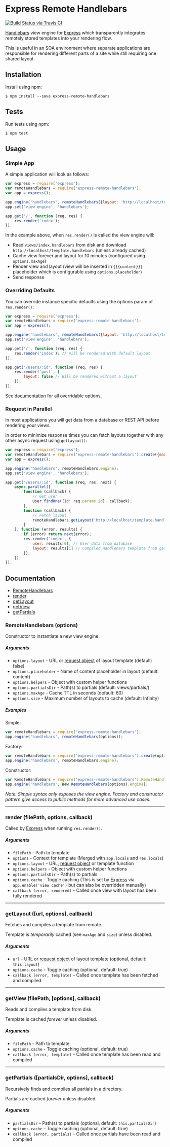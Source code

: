 # Express Remote Handlebars

[![Build Status via Travis CI](https://travis-ci.org/NET-A-PORTER/express-remote-handlebars.svg?branch=master)](https://travis-ci.org/NET-A-PORTER/express-remote-handlebars)

[Handlebars][] view engine for [Express][] which transparently integrates remotely stored templates
into your rendering flow.

This is useful in an SOA environment where separate applications are responsible for rendering
different parts of a site while still requiring one shared layout.

[Express]: https://github.com/strongloop/express
[Handlebars]: https://github.com/wycats/handlebars.js
[request]: https://github.com/request/request


## Installation

Install using npm:

```shell
$ npm install --save express-remote-handlebars
```


## Tests

Run tests using npm:

```shell
$ npm test
```


## Usage

### Simple App

A simple application will look as follows:

```javascript
var express = require('express');
var remoteHandlebars = require('express-remote-handlebars');
var app = express();

app.engine('handlebars', remoteHandlebars({layout: 'http://localhost/template.handlebars', maxAge: 600}));
app.set('view engine', 'handlebars');

app.get('/', function (req, res) {
    res.render('index');
});
```

In the example above, when `res.render()` is called the view engine will:

* Read `views/index.handlebars` from disk and download `http://localhost/template.handlebars` (unless already cached)
* Cache view forever and layout for 10 minutes (configured using `options.maxAge`)
* Render view and layout (view will be inserted in `{{{content}}}` placeholder which is configurable using `options.placeholder`)
* Send response


### Overriding Defaults

You can override instance specific defaults using the options param of `res.render()`:

```javascript
var express = require('express');
var remoteHandlebars = require('express-remote-handlebars');
var app = express();

app.engine('handlebars', remoteHandlebars({layout: 'http://localhost/template.handlebars', maxAge: 600}));
app.set('view engine', 'handlebars');

app.get('/', function (req, res) {
    res.render('index'); // Will be rendered with default layout
});

app.get('/users/:id', function (req, res) {
    res.render('post', {
        layout: false // Will be rendered without a layout
    });
});
```

See [documentation](#render-filepath-options-callback) for all overridable options. 


### Request in Parallel

In most applications you will get data from a database or REST API before rendering your views. 

In order to minimize response times you can fetch layouts together with any other async request
using `getLayout()`:

```javascript
var express = require('express');
var remoteHandlebars = require('express-remote-handlebars').create({maxAge: 600});
var app = express();

app.engine('handlebars', remoteHandlebars.engine);
app.set('view engine', 'handlebars');

app.get('/users/:id', function (req, res, next) {
    async.parallel([
        function (callback) {
            // Get user
            User.findOne({id: req.params.id}, callback);
        },
        function (callback) {
            // Fetch layout
            remoteHandlebars.getLayout('http://localhost/template.handlebars', callback);
        }
    ], function (error, results) {
        if (error) return next(error);
        res.render('index', {
            user: results[0], // User data from database
            layout: results[1] // Compiled Handlebars template from getLayout()
        });
    });
});
```


## Documentation

* [RemoteHandlebars](#remotehandlebars-options)
* [render](#render-filepath-options-callback)
* [getLayout](#getlayout-url-callback)
* [getView](#getview-filepath-callback)
* [getPartials](#getpartials-partialsdir-callback)


### RemoteHandlebars (options)

Constructor to instantiate a new view engine.

##### Arguments

* `options.layout` - URL or [request object][request] of layout template (default: false)
* `options.placeholder` - Name of content placeholder in layout (default: content)
* `options.helpers` - Object with custom helper functions
* `options.partialsDir` - Path(s) to partials (default: views/partials/)
* `options.maxAge` - Cache TTL in seconds (default: 60)
* `options.size` - Maximum number of layouts to cache (default: Infinity)

##### Examples

Simple:

```javascript
var remoteHandlebars = require('express-remote-handlebars');
app.engine('handlebars', remoteHandlebars(options));
```

Factory:

```javascript
var remoteHandlebars = require('express-remote-handlebars').create(options);
app.engine('handlebars', remoteHandlebars.engine);
```

Constructor:

```javascript
var RemoteHandlebars = require('express-remote-handlebars').RemoteHandlebars;
app.engine('handlebars', new RemoteHandlebars(options).engine);
```

_Note: Simple syntax only exposes the view engine. Factory and constructor pattern give access to public methods for more advanced use cases._

---


### render (filePath, options, callback)

Called by [Express][] when running `res.render()`. 

##### Arguments

* `filePath` - Path to template
* `options` - Context for template (Merged with `app.locals` and `res.locals`)
* `options.layout` - URL, [request object][request] or template function
* `options.helpers` - Object with custom helper functions
* `options.partialsDir` - Path(s) to partials
* `options.cache` - Toggle caching (This is set by [Express][] via `app.enable('view cache')` but can also be overridden manually)
* `callback (error, rendered)` - Called once view with layout has been fully rendered

---


### getLayout ([url, options], callback)

Fetches and compiles a template from remote. 

Template is *temporarily* cached (see `maxAge` and `size`) unless disabled. 

##### Arguments

* `url` - URL or [request object][request] of layout template (optional, default: `this.layout`)
* `options.cache` - Toggle caching (optional, default: true)
* `callback (error, template)` - Called once template has been fetched and compiled

---


### getView (filePath, [options], callback)

Reads and compiles a template from disk. 

Template is cached *forever* unless disabled. 

##### Arguments

* `filePath` - Path to template
* `options.cache` - Toggle caching (optional, default: true)
* `callback (error, template)` - Called once template has been read and compiled

---


### getPartials ([partialsDir, options], callback)

Recursively finds and compiles all partials in a directory. 

Partials are cached *forever* unless disabled. 

##### Arguments

* `partialsDir` - Path(s) to partials (optional, default: `this.partialsDir`)
* `options.cache` - Toggle caching (optional, default: true)
* `callback (error, partials)` - Called once partials have been read and compiled

